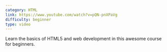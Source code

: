 ```yaml
---
category: HTML
link: https://www.youtube.com/watch?v=pQN-pnXPaVg
difficulty: beginner
type: video
---
```


Learn the basics of HTML5 and web development in this awesome course for beginners.
